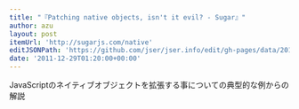 ```yaml
---
title: "『Patching native objects, isn't it evil? - Sugar』"
author: azu
layout: post
itemUrl: 'http://sugarjs.com/native'
editJSONPath: 'https://github.com/jser/jser.info/edit/gh-pages/data/2011/12/index.json'
date: '2011-12-29T01:20:00+00:00'
---
```

JavaScriptのネイティブオブジェクトを拡張する事についての典型的な例からの解説

